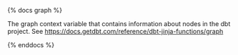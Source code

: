 {% docs graph %}

The graph context variable that contains information about nodes in the dbt project. 
See https://docs.getdbt.com/reference/dbt-jinja-functions/graph

{% enddocs %}